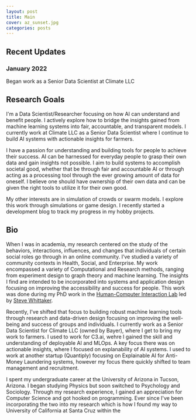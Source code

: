 ```yaml
---
layout: post
title: Main
cover: az_sunset.jpg
categories: posts
---
```


## Recent Updates 

### January 2022
Began work as a Senior Data Scientist at Climate LLC

## Research Goals

I'm a Data Scientist/Researcher focusing on how AI can understand and benefit people. I actively explore how to bridge the insights gained from machine learning systems into fair, accountable, and transparent models. I currently work at Climate LLC as a Senior Data Scientist where I continue to build AI systems with actionable insights for farmers.

I have a passion for understanding and building tools for people to achieve their success. AI can be harnessed for everyday people to grasp their own data and gain insights not possible. I aim to build systems to accomplish societal good, whether that be through fair and accountable AI or through acting as a processing tool through the ever growing amount of data for oneself. I believe one should have ownership of their own data and can be given the right tools to utilize it for their own good.

My other interests are in simulation of crowds or swarm models. I explore this work through simulations or game design. I recently started a development blog to track my progress in my hobby projects.

## Bio

When I was in academia, my research centered on the study of the behaviors, interactions, influences, and changes that individuals of certain social roles go through in an online community. I’ve studied a variety of community contexts in Health, Social, and Enterprise. My work encompassed a variety of Computational and Research methods, ranging from experiment design to graph theory and machine learning. The insights I find are intended to be incorporated into systems and application design focusing on improving the accessibility and success for people. This work was done during my PhD work in the [Human-Computer Interaction Lab](https://people.ucsc.edu/~swhittak/Steve_Whittaker_Santa_Cruz_HCI/HCI_Lab_People.html) led by [Steve Whittaker](https://people.ucsc.edu/~swhittak/Steve_Whittaker_Santa_Cruz_HCI/Steve_Whittaker.html).

Recently, I've shifted that focus to building robust machine learning tools through research and data-driven design focusing on improving the well-being and success of groups and individuals. I currently work as a Senior Data Scientist for Climate LLC (owned by Bayer), where I get to bring my work to farmers. I used to work for C3.ai, wehre I gained the skill and understanding of deployable AI and MLOps. A key focus there was on actionable insights, where I focused on explanability of AI systems. I used to work at another startup (Quantiply) focusing on Explainable AI for Anti-Money Laundering systems, however my focus there quickly shifted to team management and recruitment.

I spent my undergraduate career at the University of Arizona in Tucson, Arizona. I began studying Physics but soon switched to Psychology and Sociology. Through my research experience, I gained an appreciation for Computer Science and got hooked on programming. Ever since I've been incorporating the two into my research which is how I found my way to University of California at Santa Cruz within the 

